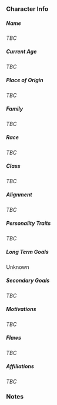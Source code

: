 ### Character Info

##### Name 
*TBC* 

##### Current Age
*TBC*

##### Place of Origin
*TBC*

##### Family
*TBC*

##### Race
*TBC*

##### Class
*TBC*

##### Alignment
*TBC*

##### Personality Traits
*TBC*

##### Long Term Goals
Unknown

##### Secondary Goals
*TBC*

##### Motivations
*TBC*

##### Flaws
*TBC*

##### Affiliations
*TBC*

### Notes

